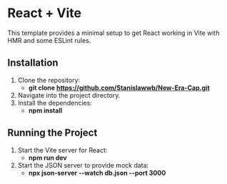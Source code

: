 # React + Vite

This template provides a minimal setup to get React working in Vite with HMR and some ESLint rules.


## Installation
1. Clone the repository:
   - **git clone https://github.com/Stanislawwb/New-Era-Cap.git**
3. Navigate into the project directory.
4. Install the dependencies:
   - **npm install**


## Running the Project
1. Start the Vite server for React:
    - **npm run dev**
2. Start the JSON server to provide mock data:
    - **npx json-server --watch db.json --port 3000**
